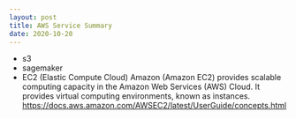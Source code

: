 ```yaml
---
layout: post
title: AWS Service Summary
date: 2020-10-20
---
```


- s3
- sagemaker
- EC2 (Elastic Compute Cloud)
Amazon (Amazon EC2) provides scalable computing capacity in the Amazon Web Services (AWS) Cloud. It provides virtual computing environments, known as instances.
https://docs.aws.amazon.com/AWSEC2/latest/UserGuide/concepts.html